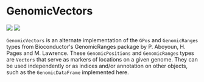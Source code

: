 # GenomicVectors

[![](https://img.shields.io/badge/docs-stable-blue.svg)](https://phaverty.github.io/GenomicVectors.jl/stable)
[![](https://img.shields.io/badge/docs-latest-blue.svg)](https://phaverty.github.io/GenomicVectors.jl/latest)

`GenomicVectors` is an alternate implementation of the `GPos` and `GenomicRanges` types from
Bioconductor's GenomicRanges package by P. Aboyoun, H. Pages and M. Lawrence. These `GenomicPositions` and
`GenomicRanges` types are `Vectors` that serve as markers of locations on a given genome. They can be used
independently or as indices and/or annotation on other objects, such as the `GenomicDataFrame` implemented
here.

